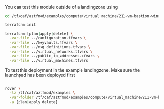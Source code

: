 You can test this module outside of a landingzone using

```bash
cd /tf/caf/aztfmod/examples/compute/virtual_machine/211-vm-bastion-winrm-agents/standalone

terraform init

terraform [plan|apply|delete] \
  -var-file ../configuration.tfvars \
  -var-file ../keyvaults.tfvars \
  -var-file ../nsg_definitions.tfvars \
  -var-file ../virtual_networks.tfvars \
  -var-file ../public_ip_addresses.tfvars \
  -var-file ../virtual_machines.tfvars


```

To test this deployment in the example landingzone. Make sure the launchpad has been deployed first

```bash

rover \
  -lz /tf/caf/aztfmod/examples \
  -var-folder /tf/caf/aztfmod/examples/compute/virtual_machine/211-vm-bastion-winrm-agents \
  -a [plan|apply|delete]
  
```